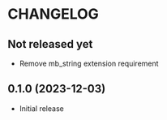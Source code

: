 # CHANGELOG

## Not released yet

* Remove mb_string extension requirement

## 0.1.0 (2023-12-03)

* Initial release

